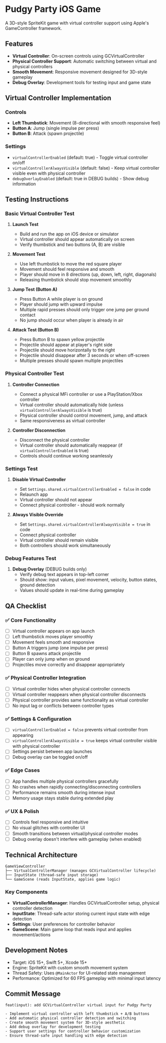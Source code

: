 # Pudgy Party iOS Game

A 3D-style SpriteKit game with virtual controller support using Apple's GameController framework.

## Features

- **Virtual Controller**: On-screen controls using GCVirtualController
- **Physical Controller Support**: Automatic switching between virtual and physical controllers
- **Smooth Movement**: Responsive movement designed for 3D-style gameplay
- **Debug Overlay**: Development tools for testing input and game state

## Virtual Controller Implementation

### Controls
- **Left Thumbstick**: Movement (8-directional with smooth responsive feel)
- **Button A**: Jump (single impulse per press)
- **Button B**: Attack (spawn projectile)

### Settings
- `virtualControllerEnabled` (default: true) - Toggle virtual controller on/off
- `virtualControllerAlwaysVisible` (default: false) - Keep virtual controller visible even with physical controller
- `debugOverlayEnabled` (default: true in DEBUG builds) - Show debug information

## Testing Instructions

### Basic Virtual Controller Test

1. **Launch Test**
   - Build and run the app on iOS device or simulator
   - Virtual controller should appear automatically on screen
   - Verify thumbstick and two buttons (A, B) are visible

2. **Movement Test**
   - Use left thumbstick to move the red square player
   - Movement should feel responsive and smooth
   - Player should move in 8 directions (up, down, left, right, diagonals)
   - Releasing thumbstick should stop movement smoothly

3. **Jump Test (Button A)**
   - Press Button A while player is on ground
   - Player should jump with upward impulse
   - Multiple rapid presses should only trigger one jump per ground contact
   - No jump should occur when player is already in air

4. **Attack Test (Button B)**
   - Press Button B to spawn yellow projectile
   - Projectile should appear at player's right side
   - Projectile should move horizontally to the right
   - Projectile should disappear after 3 seconds or when off-screen
   - Multiple presses should spawn multiple projectiles

### Physical Controller Test

1. **Controller Connection**
   - Connect a physical MFi controller or use a PlayStation/Xbox controller
   - Virtual controller should automatically hide (unless `virtualControllerAlwaysVisible` is true)
   - Physical controller should control movement, jump, and attack
   - Same responsiveness as virtual controller

2. **Controller Disconnection**
   - Disconnect the physical controller
   - Virtual controller should automatically reappear (if `virtualControllerEnabled` is true)
   - Controls should continue working seamlessly

### Settings Test

1. **Disable Virtual Controller**
   - Set `Settings.shared.virtualControllerEnabled = false` in code
   - Relaunch app
   - Virtual controller should not appear
   - Connect physical controller - should work normally

2. **Always Visible Override**
   - Set `Settings.shared.virtualControllerAlwaysVisible = true` in code
   - Connect physical controller
   - Virtual controller should remain visible
   - Both controllers should work simultaneously

### Debug Features Test

1. **Debug Overlay** (DEBUG builds only)
   - Verify debug text appears in top-left corner
   - Should show: input values, pixel movement, velocity, button states, ground detection
   - Values should update in real-time during gameplay

## QA Checklist

### ✅ Core Functionality
- [ ] Virtual controller appears on app launch
- [ ] Left thumbstick moves player smoothly
- [ ] Movement feels smooth and responsive
- [ ] Button A triggers jump (one impulse per press)
- [ ] Button B spawns attack projectile
- [ ] Player can only jump when on ground
- [ ] Projectiles move correctly and disappear appropriately

### ✅ Physical Controller Integration
- [ ] Virtual controller hides when physical controller connects
- [ ] Virtual controller reappears when physical controller disconnects
- [ ] Physical controller provides same functionality as virtual controller
- [ ] No input lag or conflicts between controller types

### ✅ Settings & Configuration
- [ ] `virtualControllerEnabled = false` prevents virtual controller from appearing
- [ ] `virtualControllerAlwaysVisible = true` keeps virtual controller visible with physical controller
- [ ] Settings persist between app launches
- [ ] Debug overlay can be toggled on/off

### ✅ Edge Cases
- [ ] App handles multiple physical controllers gracefully
- [ ] No crashes when rapidly connecting/disconnecting controllers
- [ ] Performance remains smooth during intense input
- [ ] Memory usage stays stable during extended play

### ✅ UX & Polish
- [ ] Controls feel responsive and intuitive
- [ ] No visual glitches with controller UI
- [ ] Smooth transitions between virtual/physical controller modes
- [ ] Debug overlay doesn't interfere with gameplay (when enabled)

## Technical Architecture

```
GameViewController
├── VirtualControllerManager (manages GCVirtualController lifecycle)
├── InputState (thread-safe input storage)
└── GameScene (reads InputState, applies game logic)
```

### Key Components

- **VirtualControllerManager**: Handles GCVirtualController setup, physical controller detection
- **InputState**: Thread-safe actor storing current input state with edge detection
- **Settings**: User preferences for controller behavior
- **GameScene**: Main game loop that reads input and applies movement/actions

## Development Notes

- Target: iOS 15+, Swift 5+, Xcode 15+
- Engine: SpriteKit with custom smooth movement system
- Thread Safety: Uses `@MainActor` for UI-related state management
- Performance: Optimized for 60 FPS gameplay with minimal input latency

## Commit Message

```
feat(input): add GCVirtualController virtual input for Pudgy Party

- Implement virtual controller with left thumbstick + A/B buttons
- Add automatic physical controller detection and switching
- Create smooth movement system for 3D-style aesthetic
- Add debug overlay for development testing
- Support user settings for controller behavior customization
- Ensure thread-safe input handling with edge detection
